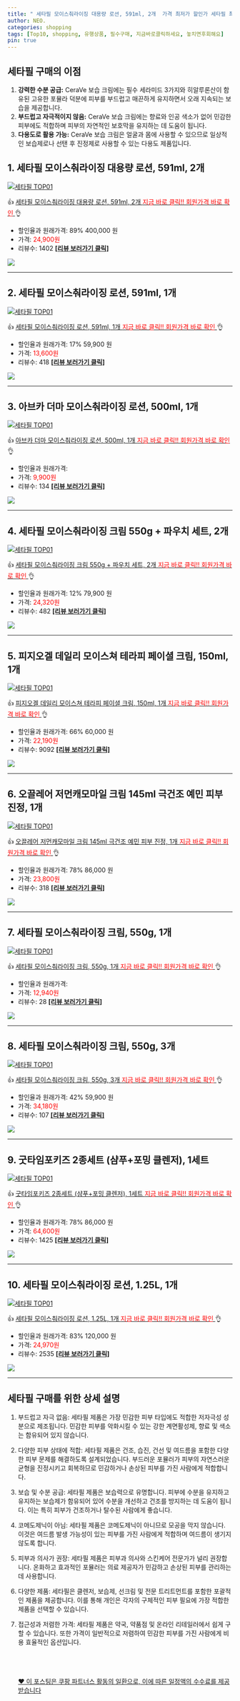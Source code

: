 ```yaml
---
title: " 세타필 모이스춰라이징 대용량 로션, 591ml, 2개  가격 최저가 할인가 세타필 최저가 추천 제품 비교"
author: NEO.
categories: shopping
tags: [Top10, shopping, 유행상품, 필수구매, 지금바로클릭하세요, 놓치면후회해요]
pin: true
---
```

## 세타필 구매의 이점
1. **강력한 수분 공급:** CeraVe 보습 크림에는 필수 세라미드 3가지와 히알루론산이 함유된 고유한 포뮬라 덕분에 피부를 부드럽고 매끈하게 유지하면서 오래 지속되는 보습을 제공합니다.
2. **부드럽고 자극적이지 않음:** CeraVe 보습 크림에는 향료와 인공 색소가 없어 민감한 피부에도 적합하며 피부의 자연적인 보호막을 유지하는 데 도움이 됩니다.
3. **다용도로 활용 가능:** CeraVe 보습 크림은 얼굴과 몸에 사용할 수 있으므로 일상적인 보습제로나 선탠 후 진정제로 사용할 수 있는 다용도 제품입니다.

   

## 1.  세타필 모이스춰라이징 대용량 로션, 591ml, 2개 

[![세타필 TOP01](https://thumbnail6.coupangcdn.com/thumbnails/remote/490x490ex/image/retail/images/711593805388429-8681b9cc-5d10-40db-99d4-f490d8eca8b5.jpg)](https://link.coupang.com/re/AFFSDP?lptag=AF3617701&subid=GithubCoopas&pageKey=7164345502&traceid=V0-153&itemId=15015111767&vendorItemId=85072877349)


👍 [ 세타필 모이스춰라이징 대용량 로션, 591ml, 2개  <font color=red> 지금 바로 클릭!! 회원가격 바로 확인 </font> ](https://link.coupang.com/re/AFFSDP?lptag=AF3617701&subid=GithubCoopas&pageKey=7164345502&traceid=V0-153&itemId=15015111767&vendorItemId=85072877349) 👌 


- 할인율과 원래가격: 89%  400,000   원
- 가격: <span style='color:red'>24,900원</span>
- 리뷰수: 1402  [**[리뷰 보러가기 클릭]**](https://link.coupang.com/re/AFFSDP?lptag=AF3617701&subid=GithubCoopas&pageKey=7164345502&traceid=V0-153&itemId=15015111767&vendorItemId=85072877349)

[![](/discount_price.png)](https://link.coupang.com/re/AFFSDP?lptag=AF3617701&subid=GithubCoopas&pageKey=7164345502&traceid=V0-153&itemId=15015111767&vendorItemId=85072877349)

---


   

## 2.  세타필 모이스춰라이징 로션, 591ml, 1개 

[![세타필 TOP01](https://thumbnail6.coupangcdn.com/thumbnails/remote/490x490ex/image/retail/images/1322644922592436-233ae835-1c61-4ace-bc8d-8950cb6c315f.jpg)](https://link.coupang.com/re/AFFSDP?lptag=AF3617701&subid=GithubCoopas&pageKey=7164345502&traceid=V0-153&itemId=17686805619&vendorItemId=80519514876)


👍 [ 세타필 모이스춰라이징 로션, 591ml, 1개  <font color=red> 지금 바로 클릭!! 회원가격 바로 확인 </font> ](https://link.coupang.com/re/AFFSDP?lptag=AF3617701&subid=GithubCoopas&pageKey=7164345502&traceid=V0-153&itemId=17686805619&vendorItemId=80519514876) 👌 


- 할인율과 원래가격: 17%  59,900   원
- 가격: <span style='color:red'>13,600원</span>
- 리뷰수: 418  [**[리뷰 보러가기 클릭]**](https://link.coupang.com/re/AFFSDP?lptag=AF3617701&subid=GithubCoopas&pageKey=7164345502&traceid=V0-153&itemId=17686805619&vendorItemId=80519514876)

[![](/discount_price.png)](https://link.coupang.com/re/AFFSDP?lptag=AF3617701&subid=GithubCoopas&pageKey=7164345502&traceid=V0-153&itemId=17686805619&vendorItemId=80519514876)

---


   

## 3.  아브카 더마 모이스춰라이징 로션, 500ml, 1개 

[![세타필 TOP01](https://thumbnail6.coupangcdn.com/thumbnails/remote/490x490ex/image/retail/images/2023/06/07/9/4/8d910bb7-067c-4ddc-af0b-fbb6f645c967.jpg)](https://link.coupang.com/re/AFFSDP?lptag=AF3617701&subid=GithubCoopas&pageKey=7384676406&traceid=V0-153&itemId=19079399276&vendorItemId=86201824341)


👍 [ 아브카 더마 모이스춰라이징 로션, 500ml, 1개  <font color=red> 지금 바로 클릭!! 회원가격 바로 확인 </font> ](https://link.coupang.com/re/AFFSDP?lptag=AF3617701&subid=GithubCoopas&pageKey=7384676406&traceid=V0-153&itemId=19079399276&vendorItemId=86201824341) 👌 


- 할인율과 원래가격: 
- 가격: <span style='color:red'>9,900원</span>
- 리뷰수: 134  [**[리뷰 보러가기 클릭]**](https://link.coupang.com/re/AFFSDP?lptag=AF3617701&subid=GithubCoopas&pageKey=7384676406&traceid=V0-153&itemId=19079399276&vendorItemId=86201824341)

[![](/discount_price.png)](https://link.coupang.com/re/AFFSDP?lptag=AF3617701&subid=GithubCoopas&pageKey=7384676406&traceid=V0-153&itemId=19079399276&vendorItemId=86201824341)

---


   

## 4.  세타필 모이스춰라이징 크림 550g + 파우치 세트, 2개 

[![세타필 TOP01](https://thumbnail9.coupangcdn.com/thumbnails/remote/490x490ex/image/retail/images/1669368159445755-990916cd-e63b-4556-b9ad-0c807ea69b5d.jpg)](https://link.coupang.com/re/AFFSDP?lptag=AF3617701&subid=GithubCoopas&pageKey=6453223223&traceid=V0-153&itemId=18173726653&vendorItemId=85072868216)


👍 [ 세타필 모이스춰라이징 크림 550g + 파우치 세트, 2개  <font color=red> 지금 바로 클릭!! 회원가격 바로 확인 </font> ](https://link.coupang.com/re/AFFSDP?lptag=AF3617701&subid=GithubCoopas&pageKey=6453223223&traceid=V0-153&itemId=18173726653&vendorItemId=85072868216) 👌 


- 할인율과 원래가격: 12%  79,900   원
- 가격: <span style='color:red'>24,320원</span>
- 리뷰수: 482  [**[리뷰 보러가기 클릭]**](https://link.coupang.com/re/AFFSDP?lptag=AF3617701&subid=GithubCoopas&pageKey=6453223223&traceid=V0-153&itemId=18173726653&vendorItemId=85072868216)

[![](/discount_price.png)](https://link.coupang.com/re/AFFSDP?lptag=AF3617701&subid=GithubCoopas&pageKey=6453223223&traceid=V0-153&itemId=18173726653&vendorItemId=85072868216)

---


   

## 5.  피지오겔 데일리 모이스쳐 테라피 페이셜 크림, 150ml, 1개 

[![세타필 TOP01](https://thumbnail10.coupangcdn.com/thumbnails/remote/490x490ex/image/retail/images/2024/01/09/18/2/9bde02ce-ca16-49c4-8d3c-95a89329370a.png)](https://link.coupang.com/re/AFFSDP?lptag=AF3617701&subid=GithubCoopas&pageKey=6492007298&traceid=V0-153&itemId=14692254&vendorItemId=88320723194)


👍 [ 피지오겔 데일리 모이스쳐 테라피 페이셜 크림, 150ml, 1개  <font color=red> 지금 바로 클릭!! 회원가격 바로 확인 </font> ](https://link.coupang.com/re/AFFSDP?lptag=AF3617701&subid=GithubCoopas&pageKey=6492007298&traceid=V0-153&itemId=14692254&vendorItemId=88320723194) 👌 


- 할인율과 원래가격: 66%  60,000   원
- 가격: <span style='color:red'>22,190원</span>
- 리뷰수: 9092  [**[리뷰 보러가기 클릭]**](https://link.coupang.com/re/AFFSDP?lptag=AF3617701&subid=GithubCoopas&pageKey=6492007298&traceid=V0-153&itemId=14692254&vendorItemId=88320723194)

[![](/discount_price.png)](https://link.coupang.com/re/AFFSDP?lptag=AF3617701&subid=GithubCoopas&pageKey=6492007298&traceid=V0-153&itemId=14692254&vendorItemId=88320723194)

---


   

## 6.  오끌레어 저먼캐모마일 크림 145ml 극건조 예민 피부 진정, 1개 

[![세타필 TOP01](https://thumbnail8.coupangcdn.com/thumbnails/remote/490x490ex/image/vendor_inventory/da44/d839561bc72d0c97de91d27480f2fd4ea502e6d3b389f64654edfaabdf0a.JPG)](https://link.coupang.com/re/AFFSDP?lptag=AF3617701&subid=GithubCoopas&pageKey=5202297911&traceid=V0-153&itemId=7253255294&vendorItemId=74544687399)


👍 [ 오끌레어 저먼캐모마일 크림 145ml 극건조 예민 피부 진정, 1개  <font color=red> 지금 바로 클릭!! 회원가격 바로 확인 </font> ](https://link.coupang.com/re/AFFSDP?lptag=AF3617701&subid=GithubCoopas&pageKey=5202297911&traceid=V0-153&itemId=7253255294&vendorItemId=74544687399) 👌 


- 할인율과 원래가격: 78%  86,000   원
- 가격: <span style='color:red'>23,800원</span>
- 리뷰수: 318  [**[리뷰 보러가기 클릭]**](https://link.coupang.com/re/AFFSDP?lptag=AF3617701&subid=GithubCoopas&pageKey=5202297911&traceid=V0-153&itemId=7253255294&vendorItemId=74544687399)

[![](/discount_price.png)](https://link.coupang.com/re/AFFSDP?lptag=AF3617701&subid=GithubCoopas&pageKey=5202297911&traceid=V0-153&itemId=7253255294&vendorItemId=74544687399)

---


   

## 7.  세타필 모이스춰라이징 크림, 550g, 1개 

[![세타필 TOP01](https://thumbnail7.coupangcdn.com/thumbnails/remote/490x490ex/image/retail/images/544082951406698-0e9dc25f-dd03-4da4-bcd4-ddc11768a4fc.jpg)](https://link.coupang.com/re/AFFSDP?lptag=AF3617701&subid=GithubCoopas&pageKey=6453223223&traceid=V0-153&itemId=14017346930&vendorItemId=80519514869)


👍 [ 세타필 모이스춰라이징 크림, 550g, 1개  <font color=red> 지금 바로 클릭!! 회원가격 바로 확인 </font> ](https://link.coupang.com/re/AFFSDP?lptag=AF3617701&subid=GithubCoopas&pageKey=6453223223&traceid=V0-153&itemId=14017346930&vendorItemId=80519514869) 👌 


- 할인율과 원래가격: 
- 가격: <span style='color:red'>12,940원</span>
- 리뷰수: 28  [**[리뷰 보러가기 클릭]**](https://link.coupang.com/re/AFFSDP?lptag=AF3617701&subid=GithubCoopas&pageKey=6453223223&traceid=V0-153&itemId=14017346930&vendorItemId=80519514869)

[![](/discount_price.png)](https://link.coupang.com/re/AFFSDP?lptag=AF3617701&subid=GithubCoopas&pageKey=6453223223&traceid=V0-153&itemId=14017346930&vendorItemId=80519514869)

---


   

## 8.  세타필 모이스춰라이징 크림, 550g, 3개 

[![세타필 TOP01](https://thumbnail10.coupangcdn.com/thumbnails/remote/490x490ex/image/retail/images/7983892822679265-64623167-92a9-41be-a531-d73ed32323eb.jpg)](https://link.coupang.com/re/AFFSDP?lptag=AF3617701&subid=GithubCoopas&pageKey=6453223223&traceid=V0-153&itemId=15745599075&vendorItemId=84656628737)


👍 [ 세타필 모이스춰라이징 크림, 550g, 3개  <font color=red> 지금 바로 클릭!! 회원가격 바로 확인 </font> ](https://link.coupang.com/re/AFFSDP?lptag=AF3617701&subid=GithubCoopas&pageKey=6453223223&traceid=V0-153&itemId=15745599075&vendorItemId=84656628737) 👌 


- 할인율과 원래가격: 42%  59,900   원
- 가격: <span style='color:red'>34,180원</span>
- 리뷰수: 107  [**[리뷰 보러가기 클릭]**](https://link.coupang.com/re/AFFSDP?lptag=AF3617701&subid=GithubCoopas&pageKey=6453223223&traceid=V0-153&itemId=15745599075&vendorItemId=84656628737)

[![](/discount_price.png)](https://link.coupang.com/re/AFFSDP?lptag=AF3617701&subid=GithubCoopas&pageKey=6453223223&traceid=V0-153&itemId=15745599075&vendorItemId=84656628737)

---


   

## 9.  굿타임포키즈 2종세트 (샴푸+포밍 클렌저), 1세트 

[![세타필 TOP01](https://thumbnail6.coupangcdn.com/thumbnails/remote/490x490ex/image/vendor_inventory/a2f7/47da8d0ceb33bc075fe8a3356ef72d4e40af018977153e0b3d77cffa3ae3.jpg)](https://link.coupang.com/re/AFFSDP?lptag=AF3617701&subid=GithubCoopas&pageKey=5920665501&traceid=V0-153&itemId=10493079009&vendorItemId=77774767018)


👍 [ 굿타임포키즈 2종세트 (샴푸+포밍 클렌저), 1세트  <font color=red> 지금 바로 클릭!! 회원가격 바로 확인 </font> ](https://link.coupang.com/re/AFFSDP?lptag=AF3617701&subid=GithubCoopas&pageKey=5920665501&traceid=V0-153&itemId=10493079009&vendorItemId=77774767018) 👌 


- 할인율과 원래가격: 78%  86,000   원
- 가격: <span style='color:red'>64,600원</span>
- 리뷰수: 1425  [**[리뷰 보러가기 클릭]**](https://link.coupang.com/re/AFFSDP?lptag=AF3617701&subid=GithubCoopas&pageKey=5920665501&traceid=V0-153&itemId=10493079009&vendorItemId=77774767018)

[![](/discount_price.png)](https://link.coupang.com/re/AFFSDP?lptag=AF3617701&subid=GithubCoopas&pageKey=5920665501&traceid=V0-153&itemId=10493079009&vendorItemId=77774767018)

---


   

## 10.  세타필 모이스춰라이징 로션, 1.25L, 1개 

[![세타필 TOP01](https://thumbnail9.coupangcdn.com/thumbnails/remote/490x490ex/image/retail/images/2022/12/20/10/0/196f8a76-789e-4c72-869e-db746d34bfee.png)](https://link.coupang.com/re/AFFSDP?lptag=AF3617701&subid=GithubCoopas&pageKey=7164345502&traceid=V0-153&itemId=17215242941&vendorItemId=84387112171)


👍 [ 세타필 모이스춰라이징 로션, 1.25L, 1개  <font color=red> 지금 바로 클릭!! 회원가격 바로 확인 </font> ](https://link.coupang.com/re/AFFSDP?lptag=AF3617701&subid=GithubCoopas&pageKey=7164345502&traceid=V0-153&itemId=17215242941&vendorItemId=84387112171) 👌 


- 할인율과 원래가격: 83%  120,000   원
- 가격: <span style='color:red'>24,970원</span>
- 리뷰수: 2535  [**[리뷰 보러가기 클릭]**](https://link.coupang.com/re/AFFSDP?lptag=AF3617701&subid=GithubCoopas&pageKey=7164345502&traceid=V0-153&itemId=17215242941&vendorItemId=84387112171)

[![](/discount_price.png)](https://link.coupang.com/re/AFFSDP?lptag=AF3617701&subid=GithubCoopas&pageKey=7164345502&traceid=V0-153&itemId=17215242941&vendorItemId=84387112171)

---
## 세타필 구매를 위한 상세 설명
1. 부드럽고 자극 없음: 세타필 제품은 가장 민감한 피부 타입에도 적합한 저자극성 성분으로 제조됩니다. 민감한 피부를 악화시킬 수 있는 강한 계면활성제, 향료 및 색소는 함유되어 있지 않습니다.

2. 다양한 피부 상태에 적합: 세타필 제품은 건조, 습진, 건선 및 여드름을 포함한 다양한 피부 문제를 해결하도록 설계되었습니다. 부드러운 포뮬러가 피부의 자연스러운 균형을 진정시키고 회복하므로 민감하거나 손상된 피부를 가진 사람에게 적합합니다.

3. 보습 및 수분 공급: 세타필 제품은 보습력으로 유명합니다. 피부에 수분을 유지하고 유지하는 보습제가 함유되어 있어 수분을 개선하고 건조를 방지하는 데 도움이 됩니다. 이는 특히 피부가 건조하거나 탈수된 사람에게 좋습니다.

4. 코메도제닉이 아님: 세타필 제품은 코메도제닉이 아니므로 모공을 막지 않습니다. 이것은 여드름 발생 가능성이 있는 피부를 가진 사람에게 적합하며 여드름이 생기지 않도록 합니다.

5. 피부과 의사가 권장: 세타필 제품은 피부과 의사와 스킨케어 전문가가 널리 권장합니다. 온화하고 효과적인 포뮬러는 의료 제공자가 민감하고 손상된 피부를 관리하는 데 사용합니다.

6. 다양한 제품: 세타필은 클렌저, 보습제, 선크림 및 전문 트리트먼트를 포함한 포괄적인 제품을 제공합니다. 이를 통해 개인은 각자의 구체적인 피부 필요에 가장 적합한 제품을 선택할 수 있습니다.

7. 접근성과 저렴한 가격: 세타필 제품은 약국, 약품점 및 온라인 리테일러에서 쉽게 구할 수 있습니다. 또한 가격이 일반적으로 저렴하여 민감한 피부를 가진 사람에게 비용 효율적인 옵션입니다.<br><br><br><br><br> [ ❤  이 포스팅은 쿠팡 파트너스 활동의 일환으로, 이에 따른 일정액의 수수료를 제공받습니다](https://link.coupang.com/a/bcEFyh)